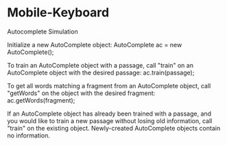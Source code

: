 # Mobile-Keyboard
Autocomplete Simulation

Initialize a new AutoComplete object: AutoComplete ac = new AutoComplete();

To train an AutoComplete object with a passage, call "train" on an AutoComplete object with the desired passage: ac.train(passage);

To get all words matching a fragment from an AutoComplete object, call "getWords" on the object with the desired fragment:
  ac.getWords(fragment);
  
If an AutoComplete object has already been trained with a passage, and you would like to train a new passage without losing old information, call "train" on the existing object. Newly-created AutoComplete objects contain no information.
